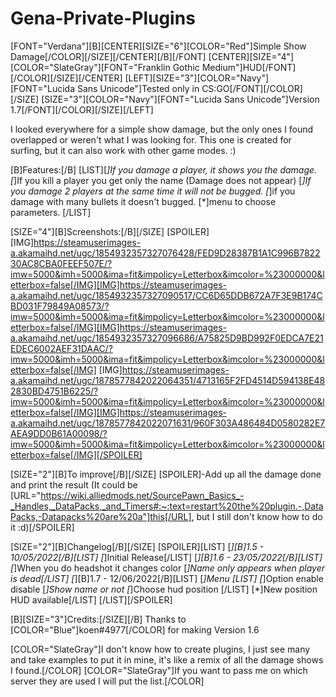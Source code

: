 # Gena-Private-Plugins

[FONT="Verdana"][B][CENTER][SIZE="6"][COLOR="Red"]Simple Show Damage[/COLOR][/SIZE][/CENTER][/B][/FONT] [CENTER][SIZE="4"][COLOR="SlateGray"][FONT="Franklin Gothic Medium"]HUD[/FONT][/COLOR][/SIZE][/CENTER]
[LEFT][SIZE="3"][COLOR="Navy"][FONT="Lucida Sans Unicode"]Tested only in CS:GO[/FONT][/COLOR][/SIZE]
[SIZE="3"][COLOR="Navy"][FONT="Lucida Sans Unicode"]Version 1.7[/FONT][/COLOR][/SIZE][/LEFT]

I looked everywhere for a simple show damage, but the only ones I found overlapped or weren't what I was looking for. 
This one is created for surfing, but it can also work with other game modes. :)

[B]Features:[/B]
[LIST][*]If you damage a player, it shows you the damage.
[*]If you kill a player you get only the name (Damage does not appear)
[*]If you damage 2 players at the same time it will not be bugged.
[*]if you damage with many bullets it doesn't bugged.
[*]menu to choose parameters.
[/LIST]

[SIZE="4"][B]Screenshots:[/B][/SIZE]
[SPOILER][IMG]https://steamuserimages-a.akamaihd.net/ugc/1854932357327076428/FED9D28387B1A1C996B782230AC8CBA0FEEF507E/?imw=5000&imh=5000&ima=fit&impolicy=Letterbox&imcolor=%23000000&letterbox=false[/IMG][IMG]https://steamuserimages-a.akamaihd.net/ugc/1854932357327090517/CC6D65DDB672A7F3E9B174CBD031F79849A08573/?imw=5000&imh=5000&ima=fit&impolicy=Letterbox&imcolor=%23000000&letterbox=false[/IMG][IMG]https://steamuserimages-a.akamaihd.net/ugc/1854932357327096686/A75825D9BD992F0EDCA7E21EDEC6002AEF31DAAC/?imw=5000&imh=5000&ima=fit&impolicy=Letterbox&imcolor=%23000000&letterbox=false[/IMG]
[IMG]https://steamuserimages-a.akamaihd.net/ugc/1878577842022064351/4713165F2FD4514D594138E482830BD4751B6225/?imw=5000&imh=5000&ima=fit&impolicy=Letterbox&imcolor=%23000000&letterbox=false[/IMG][IMG]https://steamuserimages-a.akamaihd.net/ugc/1878577842022071631/960F303A486484D0580282E7AEA9DD0B61A00098/?imw=5000&imh=5000&ima=fit&impolicy=Letterbox&imcolor=%23000000&letterbox=false[/IMG][/SPOILER]

[SIZE="2"][B]To improve[/B][/SIZE]
[SPOILER]-Add up all the damage done and print the result
(It could be [URL="https://wiki.alliedmods.net/SourcePawn_Basics_-_Handles,_DataPacks,_and_Timers#:~:text=restart%20the%20plugin.-,DataPacks,-Datapacks%20are%20a"]this[/URL], but I still don't know how to do it :d)[/SPOILER]

[SIZE="2"][B]Changelog[/B][/SIZE]
[SPOILER][LIST]
[*][B]1.5 - 10/05/2022[/B][LIST]
[*]Initial Release[/LIST]
[*][B]1.6 - 23/05/2022[/B][LIST]
[*]When you do headshot it changes color
[*]Name only appears when player is dead[/LIST]
[*][B]1.7 - 12/06/2022[/B][LIST]
[*]Menu
[LIST]
[*]Option enable disable
[*]Show name or not
[*]Choose hud position
[/LIST]
[*]New position HUD available[/LIST]
[/LIST][/SPOILER]

[B][SIZE="3"]Credits:[/SIZE][/B]
Thanks to [COLOR="Blue"]koen#4977[/COLOR] for making Version 1.6

[COLOR="SlateGray"]I don't know how to create plugins, I just see many and take examples to put it in mine, it's like a remix of all the damage shows I found.[/COLOR]
[COLOR="SlateGray"]If you want to pass me on which server they are used I will put the list.[/COLOR]
